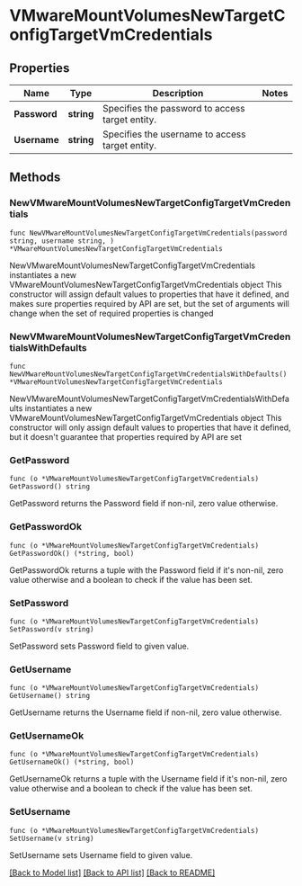 # VMwareMountVolumesNewTargetConfigTargetVmCredentials

## Properties

Name | Type | Description | Notes
------------ | ------------- | ------------- | -------------
**Password** | **string** | Specifies the password to access target entity. | 
**Username** | **string** | Specifies the username to access target entity. | 

## Methods

### NewVMwareMountVolumesNewTargetConfigTargetVmCredentials

`func NewVMwareMountVolumesNewTargetConfigTargetVmCredentials(password string, username string, ) *VMwareMountVolumesNewTargetConfigTargetVmCredentials`

NewVMwareMountVolumesNewTargetConfigTargetVmCredentials instantiates a new VMwareMountVolumesNewTargetConfigTargetVmCredentials object
This constructor will assign default values to properties that have it defined,
and makes sure properties required by API are set, but the set of arguments
will change when the set of required properties is changed

### NewVMwareMountVolumesNewTargetConfigTargetVmCredentialsWithDefaults

`func NewVMwareMountVolumesNewTargetConfigTargetVmCredentialsWithDefaults() *VMwareMountVolumesNewTargetConfigTargetVmCredentials`

NewVMwareMountVolumesNewTargetConfigTargetVmCredentialsWithDefaults instantiates a new VMwareMountVolumesNewTargetConfigTargetVmCredentials object
This constructor will only assign default values to properties that have it defined,
but it doesn't guarantee that properties required by API are set

### GetPassword

`func (o *VMwareMountVolumesNewTargetConfigTargetVmCredentials) GetPassword() string`

GetPassword returns the Password field if non-nil, zero value otherwise.

### GetPasswordOk

`func (o *VMwareMountVolumesNewTargetConfigTargetVmCredentials) GetPasswordOk() (*string, bool)`

GetPasswordOk returns a tuple with the Password field if it's non-nil, zero value otherwise
and a boolean to check if the value has been set.

### SetPassword

`func (o *VMwareMountVolumesNewTargetConfigTargetVmCredentials) SetPassword(v string)`

SetPassword sets Password field to given value.


### GetUsername

`func (o *VMwareMountVolumesNewTargetConfigTargetVmCredentials) GetUsername() string`

GetUsername returns the Username field if non-nil, zero value otherwise.

### GetUsernameOk

`func (o *VMwareMountVolumesNewTargetConfigTargetVmCredentials) GetUsernameOk() (*string, bool)`

GetUsernameOk returns a tuple with the Username field if it's non-nil, zero value otherwise
and a boolean to check if the value has been set.

### SetUsername

`func (o *VMwareMountVolumesNewTargetConfigTargetVmCredentials) SetUsername(v string)`

SetUsername sets Username field to given value.



[[Back to Model list]](../README.md#documentation-for-models) [[Back to API list]](../README.md#documentation-for-api-endpoints) [[Back to README]](../README.md)


